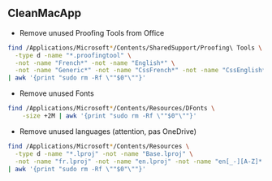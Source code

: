 ## CleanMacApp
- Remove unused Proofing Tools from Office

```sh
find /Applications/Microsoft*/Contents/SharedSupport/Proofing\ Tools \
  -type d -name "*.proofingtool" \
  -not -name "French*" -not -name "English*" \
  -not -name "Generic*" -not -name "CssFrench*" -not -name "CssEnglish*" \
| awk '{print "sudo rm -Rf \""$0"\""}'
```

- Remove unused Fonts

```sh
find /Applications/Microsoft*/Contents/Resources/DFonts \
    -size +2M | awk '{print "sudo rm -Rf \""$0"\""}'
```

- Remove unused languages (attention, pas OneDrive)

```sh
find /Applications/Microsoft*/Contents/Resources \
  -type d -name "*.lproj" -not -name "Base.lproj" \
  -not -name "fr.lproj" -not -name "en.lproj" -not -name "en[_-][A-Z]*.lproj" \
| awk '{print "sudo rm -Rf \""$0"\""}' 
```
